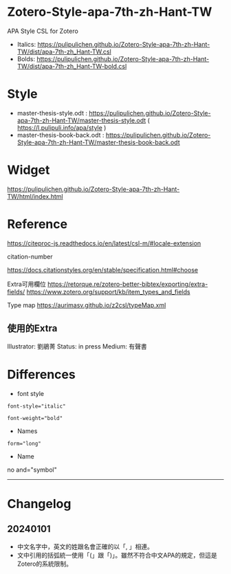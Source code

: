 # Zotero-Style-apa-7th-zh-Hant-TW
APA Style CSL for Zotero

- Italics: https://pulipulichen.github.io/Zotero-Style-apa-7th-zh-Hant-TW/dist/apa-7th-zh_Hant-TW.csl
- Bolds: https://pulipulichen.github.io/Zotero-Style-apa-7th-zh-Hant-TW/dist/apa-7th-zh_Hant-TW-bold.csl

# Style

- master-thesis-style.odt : https://pulipulichen.github.io/Zotero-Style-apa-7th-zh-Hant-TW/master-thesis-style.odt ( https://l.pulipuli.info/apa/style )
- master-thesis-book-back.odt : https://pulipulichen.github.io/Zotero-Style-apa-7th-zh-Hant-TW/master-thesis-book-back.odt



# Widget

https://pulipulichen.github.io/Zotero-Style-apa-7th-zh-Hant-TW/html/index.html

# Reference

https://citeproc-js.readthedocs.io/en/latest/csl-m/#locale-extension

citation-number

https://docs.citationstyles.org/en/stable/specification.html#choose

Extra可用欄位
https://retorque.re/zotero-better-bibtex/exporting/extra-fields/
https://www.zotero.org/support/kb/item_types_and_fields

Type map
https://aurimasv.github.io/z2csl/typeMap.xml

## 使用的Extra

Illustrator: 劉鵑菁
Status: in press
Medium: 有聲書

# Differences

- font style

````
font-style="italic"
````

````
font-weight="bold"
````

- Names

````
form="long"
````

- Name

no and="symbol"

----

# Changelog

## 20240101 

- 中文名字中，英文的姓跟名會正確的以「, 」相連。
- 文中引用的括弧統一使用「(」跟「)」。雖然不符合中文APA的規定，但這是Zotero的系統限制。
